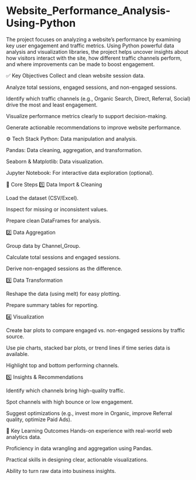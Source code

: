 # Website_Performance_Analysis-Using-Python
The project focuses on analyzing a website’s performance by examining key user engagement and traffic metrics. Using Python powerful data analysis and visualization libraries, the project helps uncover insights about how visitors interact with the site, how different traffic channels perform, and where improvements can be made to boost engagement.

✅ Key Objectives
Collect and clean website session data.

Analyze total sessions, engaged sessions, and non-engaged sessions.

Identify which traffic channels (e.g., Organic Search, Direct, Referral, Social) drive the most and least engagement.

Visualize performance metrics clearly to support decision-making.

Generate actionable recommendations to improve website performance.

⚙️ Tech Stack
Python: Data manipulation and analysis.

Pandas: Data cleaning, aggregation, and transformation.

Seaborn & Matplotlib: Data visualization.

Jupyter Notebook: For interactive data exploration (optional).


🧩 Core Steps
1️⃣ Data Import & Cleaning

Load the dataset (CSV/Excel).

Inspect for missing or inconsistent values.

Prepare clean DataFrames for analysis.

2️⃣ Data Aggregation

Group data by Channel_Group.

Calculate total sessions and engaged sessions.

Derive non-engaged sessions as the difference.

3️⃣ Data Transformation

Reshape the data (using melt) for easy plotting.

Prepare summary tables for reporting.

4️⃣ Visualization

Create bar plots to compare engaged vs. non-engaged sessions by traffic source.

Use pie charts, stacked bar plots, or trend lines if time series data is available.

Highlight top and bottom performing channels.

5️⃣ Insights & Recommendations

Identify which channels bring high-quality traffic.

Spot channels with high bounce or low engagement.

Suggest optimizations (e.g., invest more in Organic, improve Referral quality, optimize Paid Ads).

🔑 Key Learning Outcomes
Hands-on experience with real-world web analytics data.

Proficiency in data wrangling and aggregation using Pandas.

Practical skills in designing clear, actionable visualizations.

Ability to turn raw data into business insights.

